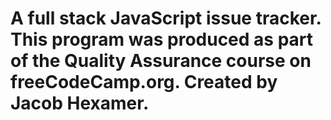 # A full stack JavaScript issue tracker. This program was produced as part of the Quality Assurance course on freeCodeCamp.org. Created by Jacob Hexamer.
